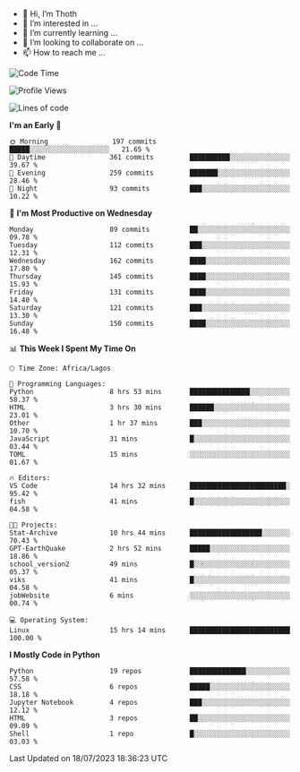 <!---
thoth2357/thoth2357 is a ✨ special ✨ repository because its `README.md` (this file) appears on your GitHub profile.
You can click the Preview link to take a look at your changes.
--->

- 👋 Hi, I’m Thoth
- 👀 I’m interested in ...
- 🌱 I’m currently learning ...
- 💞️ I’m looking to collaborate on ...
- 📫 How to reach me ...




<!--START_SECTION:waka-->
![Code Time](http://img.shields.io/badge/Code%20Time-2%2C145%20hrs%2050%20mins-blue)

![Profile Views](http://img.shields.io/badge/Profile%20Views-0-blue)

![Lines of code](https://img.shields.io/badge/From%20Hello%20World%20I%27ve%20Written-29.1%20million%20lines%20of%20code-blue)

**I'm an Early 🐤** 

```text
🌞 Morning                197 commits         █████░░░░░░░░░░░░░░░░░░░░   21.65 % 
🌆 Daytime                361 commits         ██████████░░░░░░░░░░░░░░░   39.67 % 
🌃 Evening                259 commits         ███████░░░░░░░░░░░░░░░░░░   28.46 % 
🌙 Night                  93 commits          ███░░░░░░░░░░░░░░░░░░░░░░   10.22 % 
```
📅 **I'm Most Productive on Wednesday** 

```text
Monday                   89 commits          ██░░░░░░░░░░░░░░░░░░░░░░░   09.78 % 
Tuesday                  112 commits         ███░░░░░░░░░░░░░░░░░░░░░░   12.31 % 
Wednesday                162 commits         ████░░░░░░░░░░░░░░░░░░░░░   17.80 % 
Thursday                 145 commits         ████░░░░░░░░░░░░░░░░░░░░░   15.93 % 
Friday                   131 commits         ████░░░░░░░░░░░░░░░░░░░░░   14.40 % 
Saturday                 121 commits         ███░░░░░░░░░░░░░░░░░░░░░░   13.30 % 
Sunday                   150 commits         ████░░░░░░░░░░░░░░░░░░░░░   16.48 % 
```


📊 **This Week I Spent My Time On** 

```text
🕑︎ Time Zone: Africa/Lagos

💬 Programming Languages: 
Python                   8 hrs 53 mins       ███████████████░░░░░░░░░░   58.37 % 
HTML                     3 hrs 30 mins       ██████░░░░░░░░░░░░░░░░░░░   23.01 % 
Other                    1 hr 37 mins        ███░░░░░░░░░░░░░░░░░░░░░░   10.70 % 
JavaScript               31 mins             █░░░░░░░░░░░░░░░░░░░░░░░░   03.44 % 
TOML                     15 mins             ░░░░░░░░░░░░░░░░░░░░░░░░░   01.67 % 

🔥 Editors: 
VS Code                  14 hrs 32 mins      ████████████████████████░   95.42 % 
fish                     41 mins             █░░░░░░░░░░░░░░░░░░░░░░░░   04.58 % 

🐱‍💻 Projects: 
Stat-Archive             10 hrs 44 mins      ██████████████████░░░░░░░   70.43 % 
GPT-EarthQuake           2 hrs 52 mins       █████░░░░░░░░░░░░░░░░░░░░   18.86 % 
school_version2          49 mins             █░░░░░░░░░░░░░░░░░░░░░░░░   05.37 % 
viks                     41 mins             █░░░░░░░░░░░░░░░░░░░░░░░░   04.58 % 
jobWebsite               6 mins              ░░░░░░░░░░░░░░░░░░░░░░░░░   00.74 % 

💻 Operating System: 
Linux                    15 hrs 14 mins      █████████████████████████   100.00 % 
```

**I Mostly Code in Python** 

```text
Python                   19 repos            ██████████████░░░░░░░░░░░   57.58 % 
CSS                      6 repos             █████░░░░░░░░░░░░░░░░░░░░   18.18 % 
Jupyter Notebook         4 repos             ███░░░░░░░░░░░░░░░░░░░░░░   12.12 % 
HTML                     3 repos             ██░░░░░░░░░░░░░░░░░░░░░░░   09.09 % 
Shell                    1 repo              █░░░░░░░░░░░░░░░░░░░░░░░░   03.03 % 
```




 Last Updated on 18/07/2023 18:36:23 UTC
<!--END_SECTION:waka-->
<!--![](http://github-profile-summary-cards.vercel.app/api/cards/profile-details?username=thoth2357&theme=2077)

![](http://github-profile-summary-cards.vercel.app/api/cards/stats?username=thoth2357&theme=2077)![](http://github-profile-summary-cards.vercel.app/api/cards/productive-time?username=thoth2357&theme=2077&utcOffset=8) -->
